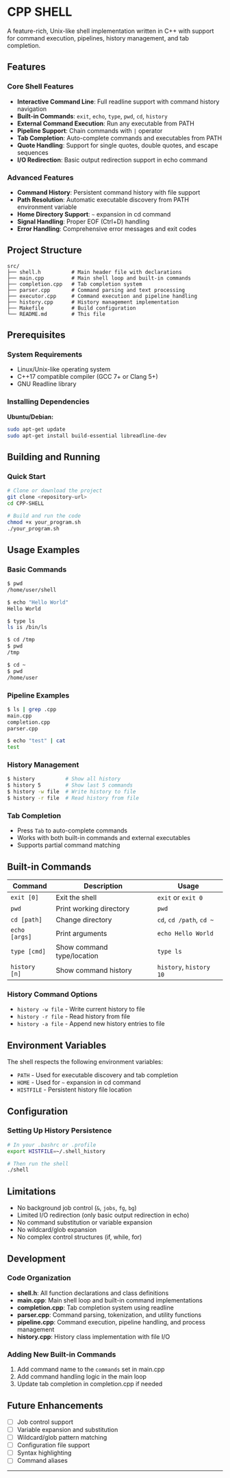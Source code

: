 # CPP SHELL

A feature-rich, Unix-like shell implementation written in C++ with support for command execution, pipelines, history management, and tab completion.

## Features

### Core Shell Features
- **Interactive Command Line**: Full readline support with command history navigation
- **Built-in Commands**: `exit`, `echo`, `type`, `pwd`, `cd`, `history`
- **External Command Execution**: Run any executable from PATH
- **Pipeline Support**: Chain commands with `|` operator
- **Tab Completion**: Auto-complete commands and executables from PATH
- **Quote Handling**: Support for single quotes, double quotes, and escape sequences
- **I/O Redirection**: Basic output redirection support in echo command

### Advanced Features
- **Command History**: Persistent command history with file support
- **Path Resolution**: Automatic executable discovery from PATH environment variable
- **Home Directory Support**: `~` expansion in cd command
- **Signal Handling**: Proper EOF (Ctrl+D) handling
- **Error Handling**: Comprehensive error messages and exit codes

## Project Structure

```
src/
├── shell.h          # Main header file with declarations
├── main.cpp         # Main shell loop and built-in commands
├── completion.cpp   # Tab completion system
├── parser.cpp       # Command parsing and text processing
├── executor.cpp     # Command execution and pipeline handling
├── history.cpp      # History management implementation
├── Makefile         # Build configuration
└── README.md        # This file
```

## Prerequisites

### System Requirements
- Linux/Unix-like operating system
- C++17 compatible compiler (GCC 7+ or Clang 5+)
- GNU Readline library

### Installing Dependencies

**Ubuntu/Debian:**
```bash
sudo apt-get update
sudo apt-get install build-essential libreadline-dev
```


## Building and Running

### Quick Start
```bash
# Clone or download the project
git clone <repository-url>
cd CPP-SHELL

# Build and run the code
chmod +x your_program.sh
./your_program.sh
```

## Usage Examples

### Basic Commands
```bash
$ pwd
/home/user/shell

$ echo "Hello World"
Hello World

$ type ls
ls is /bin/ls

$ cd /tmp
$ pwd
/tmp

$ cd ~
$ pwd
/home/user
```

### Pipeline Examples
```bash
$ ls | grep .cpp
main.cpp
completion.cpp
parser.cpp

$ echo "test" | cat
test
```

### History Management
```bash
$ history          # Show all history
$ history 5        # Show last 5 commands
$ history -w file  # Write history to file
$ history -r file  # Read history from file
```

### Tab Completion
- Press `Tab` to auto-complete commands
- Works with both built-in commands and external executables
- Supports partial command matching

## Built-in Commands

| Command | Description | Usage |
|---------|-------------|--------|
| `exit [0]` | Exit the shell | `exit` or `exit 0` |
| `pwd` | Print working directory | `pwd` |
| `cd [path]` | Change directory | `cd`, `cd /path`, `cd ~` |
| `echo [args]` | Print arguments | `echo Hello World` |
| `type [cmd]` | Show command type/location | `type ls` |
| `history [n]` | Show command history | `history`, `history 10` |

### History Command Options
- `history -w file` - Write current history to file
- `history -r file` - Read history from file
- `history -a file` - Append new history entries to file

## Environment Variables

The shell respects the following environment variables:
- `PATH` - Used for executable discovery and tab completion
- `HOME` - Used for `~` expansion in cd command
- `HISTFILE` - Persistent history file location

## Configuration

### Setting Up History Persistence
```bash
# In your .bashrc or .profile
export HISTFILE=~/.shell_history

# Then run the shell
./shell
```

## Limitations

- No background job control (`&`, `jobs`, `fg`, `bg`)
- Limited I/O redirection (only basic output redirection in echo)
- No command substitution or variable expansion
- No wildcard/glob expansion
- No complex control structures (if, while, for)

## Development

### Code Organization
- **shell.h**: All function declarations and class definitions
- **main.cpp**: Main shell loop and built-in command implementations
- **completion.cpp**: Tab completion system using readline
- **parser.cpp**: Command parsing, tokenization, and utility functions
- **pipeline.cpp**: Command execution, pipeline handling, and process management
- **history.cpp**: History class implementation with file I/O

### Adding New Built-in Commands
1. Add command name to the `commands` set in main.cpp
2. Add command handling logic in the main loop
3. Update tab completion in completion.cpp if needed

## Future Enhancements

- [ ] Job control support
- [ ] Variable expansion and substitution
- [ ] Wildcard/glob pattern matching
- [ ] Configuration file support
- [ ] Syntax highlighting
- [ ] Command aliases

---

